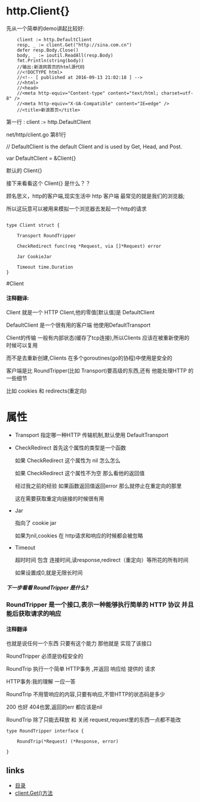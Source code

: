 # http.Client{}
先从一个简单的demo讲起比较好:

``` golang
	client := http.DefaultClient
	resp, _ := client.Get("http://sina.com.cn")
	defer resp.Body.Close()
	body, _ := ioutil.ReadAll(resp.Body)
	fmt.Println(string(body))
	//输出:新浪网首页的html源代码
	//<!DOCTYPE html>
	//<!-- [ published at 2016-09-13 21:02:18 ] -->
	//<html>
	//<head>
	//<meta http-equiv="Content-type" content="text/html; charset=utf-8" />
	//<meta http-equiv="X-UA-Compatible" content="IE=edge" />
	//<title>新浪首页</title>
```
第一行 : client := http.DefaultClient

net/http/client.go 第81行

// DefaultClient is the default Client and is used by Get, Head, and Post.

var DefaultClient = &Client{}

默认的 Client{}

接下来看看这个 Client{} 是什么？？

顾名思义，http的客户端,现实生活中 http 客户端 最常见的就是我们的浏览器;

所以这玩意可以被用来模拟一个浏览器去发起一个http的请求

``` golang

type Client struct {
	
	Transport RoundTripper
	
	CheckRedirect func(req *Request, via []*Request) error

	Jar CookieJar

	Timeout time.Duration
}
```

#Client 

#### 注释翻译:

Client 就是一个 HTTP Client,他的零值[默认值]是 DefaultClient

DefaultClient 是一个很有用的客户端 他使用DefaultTransport

Client的传输 一般有内部状态(缓存了tcp连接),所以Clients 应该在被重新使用的时候可以复用

而不是去重新创建,Clients 在多个goroutines(go的协程)中使用是安全的

客户端是比 RoundTripper(比如 Transport)要高级的东西,还有 他能处理HTTP 的一些细节

比如 cookies 和 redirects(重定向)
# 属性
- Transport 指定哪一种HTTP 传输机制,默认使用 DefaultTransport
- CheckRedirect 首先这个属性的类型是一个函数
 
	 如果 CheckRedirect 这个属性为 nil 怎么怎么 
	 
	 如果 CheckRedirect 这个属性不为空 那么看他的返回值
	 
	 经过我之前的经验 如果函数返回值返回error 那么就停止在重定向的那里
	 
	 这在需要获取重定向链接的时候很有用
- Jar
 
	 指向了 cookie jar
	
	 如果为nil,cookies 在 http请求和响应的时候都会被忽略
	 
- Timeout
	
	 超时时间 包含 连接时间,读response,redirect（重定向）等所花的所有时间
	 
	 如果设置成0,就是无限长时间
	 



##### 下一步看看 RoundTripper 是什么?

###  RoundTripper 是一个接口,表示一种能够执行简单的 HTTP 协议 并且能后获取请求的响应
#### 注释翻译
 也就是说任何一个东西 只要有这个能力 那他就是 实现了该接口
 
 RoundTripper 必须是协程安全的
 
 RoundTrip 执行一个简单 HTTP事务 ,并返回 响应给 提供的 请求
 
 HTTP事务:我的理解 一应一答
 
 RoundTrip 不用管响应的内容,只要有响应,不管HTTP的状态码是多少
 
  200 也好 404也罢,返回的err 都应该是nil
  
 RoundTrip 除了只能去释放 和 关闭 request,request里的东西一点都不能改
 
 
``` golang
type RoundTripper interface {	
		
	RoundTrip(*Request) (*Response, error)
	
}

```

## links
   * [目录](../../index.md)
   * [client.Get()方法](http_client_get_method.md)


